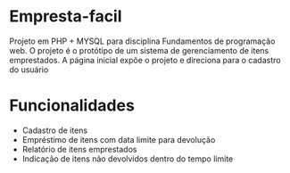 # Empresta-facil
Projeto em PHP + MYSQL para disciplina Fundamentos de programação web.
O projeto é o protótipo de um sistema de gerenciamento de itens emprestados.
A página inicial expõe o projeto e direciona para o cadastro do usuário

# Funcionalidades 
- Cadastro de itens
- Empréstimo de itens com data limite para devolução
- Relatório de itens emprestados 
- Indicação de itens não devolvidos dentro do tempo limite
